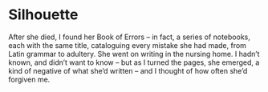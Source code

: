 Silhouette
==========After she died, I found her Book of Errors – in fact, a series of notebooks, each with the same title, cataloguing every mistake she had made, from Latin grammar to adultery. She went on writing in the nursing home. I hadn’t known, and didn’t want to know – but as I turned the pages, she emerged, a kind of negative of what she’d written – and I thought of how often she’d forgiven me.
